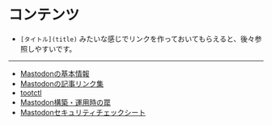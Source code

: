 <!-- TITLE: Mastodon関連 -->
<!-- SUBTITLE: Mastodonに関するあれこれ -->

# コンテンツ
* `[タイトル](title)` みたいな感じでリンクを作っておいてもらえると、後々参照しやすいです。

----

* [Mastodonの基本情報](/mastodon/basic)
* [Mastodonの記事リンク集](/mastodon/links)
* [tootctl](/mastodon/tootctl)
* [Mastodon構築・運用時の罠](/mastodon/traps)
* [Mastodonセキュリティチェックシート](/mastodon/security-checksheet)